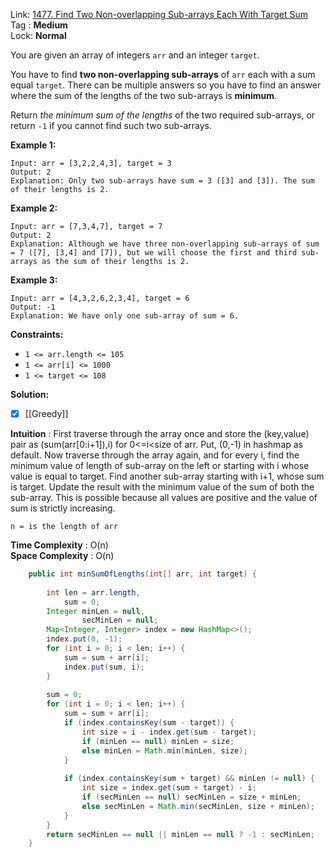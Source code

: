 Link: [1477. Find Two Non-overlapping Sub-arrays Each With Target Sum](https://leetcode.com/problems/find-two-non-overlapping-sub-arrays-each-with-target-sum/) <br>
Tag : **Medium**<br>
Lock: **Normal**

You are given an array of integers `arr` and an integer `target`.

You have to find **two non-overlapping sub-arrays** of `arr` each with a sum equal `target`. There can be multiple answers so you have to find an answer where the sum of the lengths of the two sub-arrays is **minimum**.

Return _the minimum sum of the lengths_ of the two required sub-arrays, or return `-1` if you cannot find such two sub-arrays.

**Example 1:**
```
Input: arr = [3,2,2,4,3], target = 3
Output: 2
Explanation: Only two sub-arrays have sum = 3 ([3] and [3]). The sum of their lengths is 2.
```

**Example 2:**
```
Input: arr = [7,3,4,7], target = 7
Output: 2
Explanation: Although we have three non-overlapping sub-arrays of sum = 7 ([7], [3,4] and [7]), but we will choose the first and third sub-arrays as the sum of their lengths is 2.
```

**Example 3:**
```
Input: arr = [4,3,2,6,2,3,4], target = 6
Output: -1
Explanation: We have only one sub-array of sum = 6.
```

**Constraints:**
-   `1 <= arr.length <= 105`
-   `1 <= arr[i] <= 1000`
-   `1 <= target <= 108`

**Solution:**

- [x] [[Greedy]]

**Intuition** :
First traverse through the array once and store the (key,value) pair as (sum(arr[0:i+1]),i) for 0<=i<size of arr. Put, (0,-1) in hashmap as default. Now traverse through the array again, and for every i, find the minimum value of length of sub-array on the left or starting with i whose value is equal to target. Find another sub-array starting with i+1, whose sum is target. Update the result with the minimum value of the sum of both the sub-array. This is possible because all values are positive and the value of sum is strictly increasing.

```
n = is the length of arr
```
**Time Complexity** : O(n)<br>
**Space Complexity** : O(n)

```java
    public int minSumOfLengths(int[] arr, int target) {
        
        int len = arr.length,
            sum = 0;
        Integer minLen = null,
                secMinLen = null;
        Map<Integer, Integer> index = new HashMap<>();
        index.put(0, -1);
        for (int i = 0; i < len; i++) {
            sum = sum + arr[i];
            index.put(sum, i);
        }
        
        sum = 0;
        for (int i = 0; i < len; i++) {
            sum = sum + arr[i];
            if (index.containsKey(sum - target)) {
                int size = i - index.get(sum - target);
                if (minLen == null) minLen = size;
                else minLen = Math.min(minLen, size);
            }
            
            if (index.containsKey(sum + target) && minLen != null) {
                int size = index.get(sum + target) - i;
                if (secMinLen == null) secMinLen = size + minLen;
                else secMinLen = Math.min(secMinLen, size + minLen);
            }
        }
        return secMinLen == null || minLen == null ? -1 : secMinLen;
    }
```
